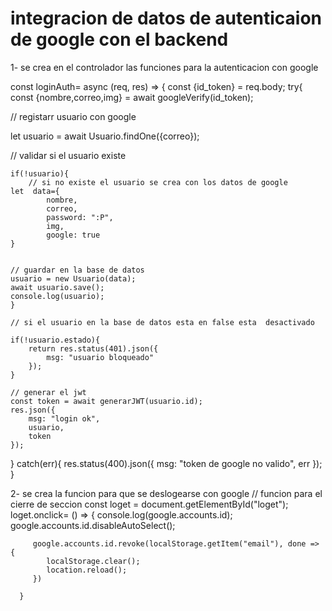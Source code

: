# integracion de datos de autenticaion de google con el backend

1- se crea en el controlador las funciones para la autenticacion con google

const loginAuth= async (req, res) => {
    const {id_token} = req.body;
try{
 const {nombre,correo,img} = await googleVerify(id_token);

 // registarr usuario con google

 let usuario  = await Usuario.findOne({correo});



 // validar si el usuario existe
   
    if(!usuario){
        // si no existe el usuario se crea con los datos de google
    let  data={
            nombre,
            correo,
            password: ":P",
            img,
            google: true
    }

    
    // guardar en la base de datos
    usuario = new Usuario(data);
    await usuario.save();
    console.log(usuario);
    }

    // si el usuario en la base de datos esta en false esta  desactivado

    if(!usuario.estado){
        return res.status(401).json({
            msg: "usuario bloqueado"
        });
    }
    
    // generar el jwt
    const token = await generarJWT(usuario.id);
    res.json({
        msg: "login ok",
        usuario,
        token
    });

}
catch(err){
    res.status(400).json({
        msg: "token de google no valido",
        err
    });
}

2- se crea la  funcion para que se deslogearse con google
  //  funcion para el cierre de seccion
      const loget = document.getElementById("loget");
      loget.onclick= () => {
         console.log(google.accounts.id);
         google.accounts.id.disableAutoSelect();

         google.accounts.id.revoke(localStorage.getItem("email"), done => {
            localStorage.clear();
            location.reload();
         })
       
      }